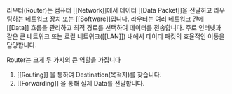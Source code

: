라우터(Router)는 컴퓨터 [[Network]]에서 데이터 [[Data Packet]]을 전달하고 라우팅하는 네트워크 장치 또는 [[Software]]입니다. 라우터는 여러 네트워크 간에 [[Data]] 흐름을 관리하고 최적 경로를 선택하여 데이터를 전송합니다. 주로 인터넷과 같은 큰 네트워크 또는 로컬 네트워크([[LAN]]) 내에서 데이터 패킷의 효율적인 이동을 담당합니다.

Router는 크게 두 가지의 큰 역할을 가집니다
1. [[Routing]] 을 통하여 Destination(목적지)를 찾습니다.
2. [[Forwarding]] 을 통해 실제 Data를 전달합니다.